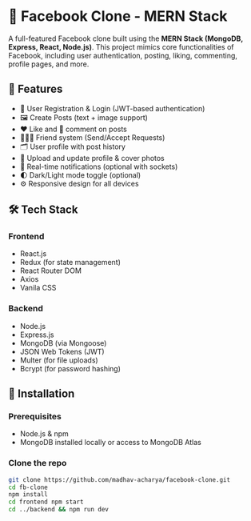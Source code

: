# 📘 Facebook Clone - MERN Stack

A full-featured Facebook clone built using the **MERN Stack (MongoDB, Express, React, Node.js)**. This project mimics core functionalities of Facebook, including user authentication, posting, liking, commenting, profile pages, and more.

## 🚀 Features

- 🔐 User Registration & Login (JWT-based authentication)
- 🖼️ Create Posts (text + image support)
- ❤️ Like and 💬 comment on posts
- 🧑‍🤝‍🧑 Friend system (Send/Accept Requests)
- 🗂️ User profile with post history
- 📸 Upload and update profile & cover photos
- 🔔 Real-time notifications (optional with sockets)
- 🌓 Dark/Light mode toggle (optional)
- ⚙️ Responsive design for all devices

## 🛠️ Tech Stack

### Frontend
- React.js
- Redux (for state management)
- React Router DOM
- Axios
- Vanila CSS

### Backend
- Node.js
- Express.js
- MongoDB (via Mongoose)
- JSON Web Tokens (JWT)
- Multer (for file uploads)
- Bcrypt (for password hashing)

## 🧾 Installation

### Prerequisites
- Node.js & npm
- MongoDB installed locally or access to MongoDB Atlas

### Clone the repo

```bash
git clone https://github.com/madhav-acharya/facebook-clone.git
cd fb-clone
npm install
cd frontend npm start
cd ../backend && npm run dev

